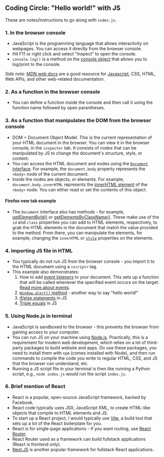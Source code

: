 ## Coding Circle: "Hello world!" with JS

These are notes/instructions to go along with `index.js`.

### 1. In the browser console

- JavaScript is the programming language that allows interactivity on webpages. You can access it directly from the browser console.
- Hit F11 or right click and select "Inspect" to open the console.
- `console.log()` is a method on the [console object](https://developer.mozilla.org/en-US/docs/Web/API/console) that allows you to log/print to the console.

_Side note:_ [MDN web docs](https://developer.mozilla.org/en-US/docs/Web) are a good resource for [Javascript](https://developer.mozilla.org/en-US/docs/Web/JavaScript), CSS, HTML, Web APIs, and other web-related documentation.

### 2. As a function in the browser console

- You can define a function inside the console and then call it using the function name followed by open parantheses.

### 3. As a function that manipulates the DOM from the browser console

- DOM = Document Object Model. This is the current representation of your HTML document in the browser. You can view it in the browser console, in the `inspector` tab. It consists of nodes that can be manipulated by JS to change the document's structure, style, or content.
- You can access the HTML document and nodes using the [`Document` interface](https://developer.mozilla.org/en-US/docs/Web/API/Document). For example, the `document.body` property represents the `<body>` node of the current document.
- Inside the nodes are objects, or elements. For example, `document.body.innerHTML` represents the [innerHTML element](https://developer.mozilla.org/en-US/docs/Web/API/Element/innerHTML) of the `<body>` node. You can either read or set the contents of this object.

#### Firefox new tab example

- The `Document` interface also has methods - for example, [getElementById()](https://developer.mozilla.org/en-US/docs/Web/API/Document/getElementById) or [getElementsByClassName()](https://developer.mozilla.org/en-US/docs/Web/API/Document/getElementsByClassName). These make use of the `id` and `class` properties you can add to HTML elements, respectively, to grab the HTML elements in the document that match the value provided to the method. From there, you can manipulate the elements, for example, changing the `innerHTML` or [`style`](https://developer.mozilla.org/en-US/docs/Web/API/HTMLElement/style) properties on the elements.

### 4. Importing JS file in HTML

- You typically do not run JS from the browser console - you import it to the HTML document using a `<script>` tag.
- This example also demonstrates:
  1. How to add [event listeners](https://developer.mozilla.org/en-US/docs/Web/API/EventTarget/addEventListener) to your document. This sets up a function that will be called whenever the specified event occurs on the target. [Read more about events](https://developer.mozilla.org/en-US/docs/Learn_web_development/Core/Scripting/Events).
  2. [`Window.alert()` method](https://developer.mozilla.org/en-US/docs/Web/API/Window/alert) - another way to say "hello world!"
  3. [if/else statements](https://developer.mozilla.org/en-US/docs/Web/JavaScript/Reference/Statements/if...else) in JS
  4. [Triple equals](https://developer.mozilla.org/en-US/docs/Web/JavaScript/Equality_comparisons_and_sameness) in JS

### 5. Using Node.js in terminal

- JavaScript is sandboxed to the browser - this prevents the browser from gaining access to your computer.
- You can run JS on your machine using [Node.js](https://nodejs.org/en/download). Practically, this is a requirement for modern web development, which relies on a lot of third-party packages to build website and apps. Do use these packages, you need to install them with `npm` (comes installed with Node), and then run commands to compile the code you write to regular HTML, CSS, and JS that the browser can understand, etc.
- Running a JS script file in your terminal is then like running a Python script, e.g., `node index.js` would run the script `index.js`.

### 6. Brief mention of React

- React is a popular, open-source JavaScript framework, backed by Facebook.
- React code typically uses JSX, JavaScript XML, to create HTML-like objects that compile to HTML elements and JS.
- To start up a React project, I would typically use [Vite](https://vite.dev/guide/), a build tool that sets up a lot of the React boilerplate for you.
- React is for single-page applications - if you want routing, use [React Router](https://reactrouter.com/home).
- React Router used as a framework can build fullstack applications (React is frontend only).
- [Next.JS](https://nextjs.org/docs) is another popular framework for fullstack React applications.
